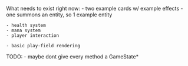 What needs to exist right now:
    - two example cards w/ example effects
        - one summons an entity, so 1 example entity
    
    - health system
    - mana system
    - player interaction

    - basic play-field rendering

TODO:
    - maybe dont give every method a GameState*